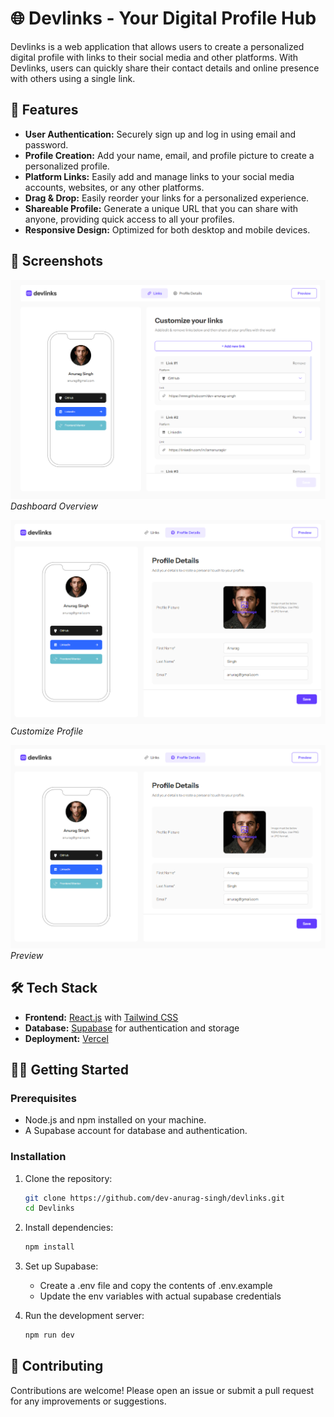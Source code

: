 # 🌐 Devlinks - Your Digital Profile Hub

Devlinks is a web application that allows users to create a personalized digital profile with links to their social media and other platforms. With Devlinks, users can quickly share their contact details and online presence with others using a single link.

## 🚀 Features

- **User Authentication:** Securely sign up and log in using email and password.
- **Profile Creation:** Add your name, email, and profile picture to create a personalized profile.
- **Platform Links:** Easily add and manage links to your social media accounts, websites, or any other platforms.
- **Drag & Drop:** Easily reorder your links for a personalized experience.
- **Shareable Profile:** Generate a unique URL that you can share with anyone, providing quick access to all your profiles.
- **Responsive Design:** Optimized for both desktop and mobile devices.

## 🎨 Screenshots

![Customize Links](screenshots/customize-links.png)
_Dashboard Overview_

![Customize Profile](screenshots/customize-profile.png)
_Customize Profile_

![Preview](screenshots/customize-profile.png)
_Preview_

## 🛠️ Tech Stack

- **Frontend:** [React.js](https://reactjs.org/) with [Tailwind CSS](https://tailwindcss.com/)
- **Database:** [Supabase](https://supabase.io/) for authentication and storage
- **Deployment:** [Vercel](https://vercel.com/)

## 🧑‍💻 Getting Started

### Prerequisites

- Node.js and npm installed on your machine.
- A Supabase account for database and authentication.

### Installation

1. Clone the repository:

   ```bash
   git clone https://github.com/dev-anurag-singh/devlinks.git
   cd Devlinks
   ```

2. Install dependencies:

   ```bash
   npm install
   ```

3. Set up Supabase:

   - Create a .env file and copy the contents of .env.example
   - Update the env variables with actual supabase credentials

4. Run the development server:

   ```bash
   npm run dev
   ```

## 🙌 Contributing

Contributions are welcome! Please open an issue or submit a pull request for any improvements or suggestions.

